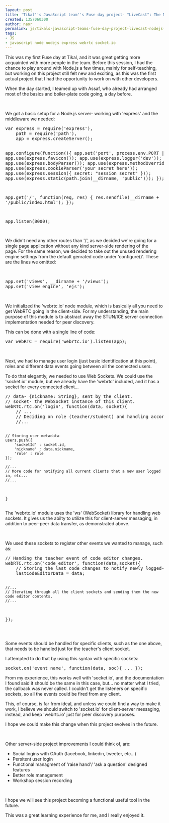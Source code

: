 ```yaml
---
layout: post
title: 'Tikal''s JavaScript team''s Fuse day project- "LiveCast": The Node.js perspective'
created: 1357060300
author: naor
permalink: js/tikals-javascript-teams-fuse-day-project-livecast-nodejs-perspective
tags:
- JS
- javascript node nodejs express webrtc socket.io
---
```

<p>This was my first Fuse day at Tikal, and it was great getting more acquainted with more people in the team. Before this session, I had the chance to play around with Node.js a few times, mainly for self-teaching, but working on this project still felt new and exciting, as this was the first actual project that I had the opportunity to work on with other developers.</p>
<p>When the day started, I teamed up with Assaf, who already had arranged most of the basics and boiler-plate code going, a day before.</p>
<p>&nbsp;</p>
<p>We got a basic setup for a Node.js server- working with 'express' and the middleware we needed:</p>
<pre title="code" class="brush: jscript;">
var express = require('express'),
    path = require('path'),
    app = express.createServer();

app.configure(function(){
  app.set('port', process.env.PORT || 8000);
  app.use(express.favicon());
  app.use(express.logger('dev'));
  app.use(express.bodyParser());
  app.use(express.methodOverride());
  app.use(express.cookieParser('your secret here'));
  app.use(express.session({ secret: &quot;session secret&quot; }));
  app.use(express.static(path.join(__dirname, 'public')));
});

app.get('/', function(req, res) {
  res.sendfile(__dirname + '/public/index.html');
});

app.listen(8000);

</pre>
<p>We didn't need any other routes than '/', as we decided we're going for a single page application without any kind server-side rendering of the page.&nbsp;For the same reason, we decided to take out the unused rendering engine settings from the default genrated code under 'configure()'. These are the lines we omitted:</p>
<p>&nbsp;</p>
<pre title="code" class="brush: jscript;">
app.set('views', __dirname + '/views');
app.set('view engine', 'ejs');</pre>
<p>&nbsp;</p>
<p>We initialized the 'webrtc.io' node module, which is basically all you need to get WebRTC going in the client-side. For my understanding, the main purpose of this module is to abstract away the STUN/ICE server connection implementation needed for peer discovery.</p>
<p>This can be done with a single line of code:</p>
<pre title="code" class="brush: jscript;">
var webRTC = require('webrtc.io').listen(app);</pre>
<p>&nbsp;</p>
<p>Next, we had to manage user login (just basic identification at this point), roles and different data events going between all the connected users.</p>
<p>To do that elegantly, we needed to use Web Sockets. We could use the 'socket.io' module, but we already have the 'webrtc' included, and it has a socket for every connected client...</p>
<pre title="code" class="brush: java;">
// data- {nickname: String}, sent by the client.
// socket- the WebSocket instance of this client.
webRTC.rtc.on('login', function(data, socket){
    // ...
    // Deciding on role (teacher/student) and handling accordingly.
    //...

    // Storing user metadata
    users.push({
        'socketId' : socket.id,
        'nickname' : data.nickname,
        'role' : role
    });

    //...
    // More code for notifying all current clients that a new user logged in, etc...
    //...
}</pre>
<p>The 'webrtc.io' module uses the 'ws' (WebSocket) library for handling web sockets. It gives us the abilty to utilize this for client-server messaging, in addition to peer-peer data transfer, as demonstrated above.</p>
<p>&nbsp;</p>
<p>We used these sockets to register other events we wanted to manage, such as:</p>
<pre title="code" class="brush: jscript;">
// Handing the teacher event of code editor changes.
webRTC.rtc.on('code_editor', function(data,socket){
    // Storing the last code changes to notify newly logged-in clients later.
    lastCodeEditorData = data;
    
    //...
    // Iterating through all the client sockets and sending them the new code editor contents.
    //...
});</pre>
<p>&nbsp;</p>
<p>Some events should be handled for specific clients, such as the one above, that needs to be handled just for the teacher's client socket.</p>
<p>I attempted to do that by using this syntax with specific sockets:</p>
<pre title="code" class="brush: jscript;">
socket.on('event_name', function(data, soc){ ... });</pre>
<p>From my experience, this works well with 'socket.io', and the documentation I found said it should be the same in this case, but... no matter what I tried, the callback was never called. I couldn't get the listeners on specific sockets, so all the events could be fired from any client.</p>
<p>This, of course, is far from ideal, and unless we could find a way to make it work, I believe we should switch to 'socket.io' for client-server messaging, instead, and keep 'webrtc.io' just for peer discovery purposes.</p>
<p>I hope we could make this change when this project evolves in the future.</p>
<p>&nbsp;</p>
<p>Other server-side&nbsp;project improvements I could think of, are:</p>
<ul>
    <li>Social logins with OAuth (facebook, linkedin, tweeter, etc...)</li>
    <li>Persitent user login</li>
    <li>Functional managment of 'raise hand'/ 'ask a question' designed features</li>
    <li>Better role management</li>
    <li>Workshop session recording</li>
</ul>
<p>&nbsp;</p>
<p>I hope we will see this project becoming a functional useful tool in the future.</p>
<p>This was a great learning experience for me, and I really enjoyed it.&nbsp;</p>
<p>&nbsp;</p>
<p>&nbsp;</p>

